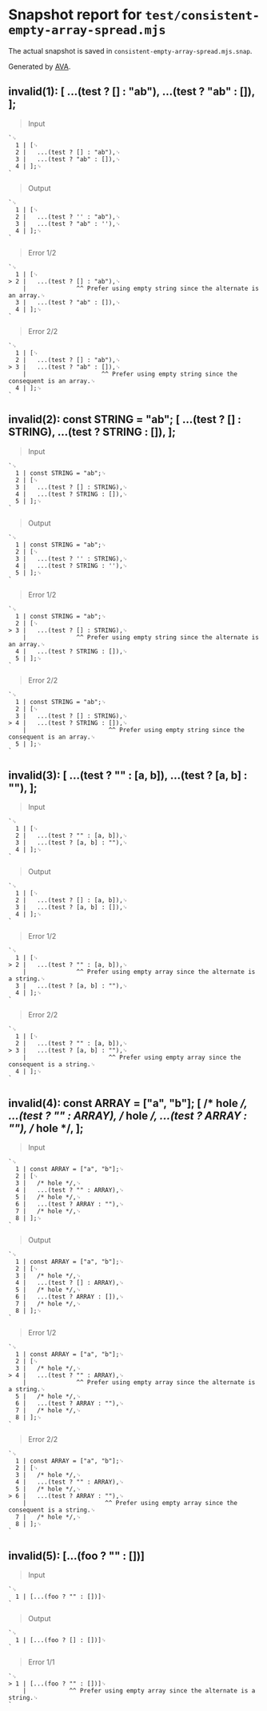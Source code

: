 # Snapshot report for `test/consistent-empty-array-spread.mjs`

The actual snapshot is saved in `consistent-empty-array-spread.mjs.snap`.

Generated by [AVA](https://avajs.dev).

## invalid(1): [ ...(test ? [] : "ab"), ...(test ? "ab" : []), ];

> Input

    `␊
      1 | [␊
      2 | 	...(test ? [] : "ab"),␊
      3 | 	...(test ? "ab" : []),␊
      4 | ];␊
    `

> Output

    `␊
      1 | [␊
      2 | 	...(test ? '' : "ab"),␊
      3 | 	...(test ? "ab" : ''),␊
      4 | ];␊
    `

> Error 1/2

    `␊
      1 | [␊
    > 2 | 	...(test ? [] : "ab"),␊
        | 	           ^^ Prefer using empty string since the alternate is an array.␊
      3 | 	...(test ? "ab" : []),␊
      4 | ];␊
    `

> Error 2/2

    `␊
      1 | [␊
      2 | 	...(test ? [] : "ab"),␊
    > 3 | 	...(test ? "ab" : []),␊
        | 	                  ^^ Prefer using empty string since the consequent is an array.␊
      4 | ];␊
    `

## invalid(2): const STRING = "ab"; [ ...(test ? [] : STRING), ...(test ? STRING : []), ];

> Input

    `␊
      1 | const STRING = "ab";␊
      2 | [␊
      3 | 	...(test ? [] : STRING),␊
      4 | 	...(test ? STRING : []),␊
      5 | ];␊
    `

> Output

    `␊
      1 | const STRING = "ab";␊
      2 | [␊
      3 | 	...(test ? '' : STRING),␊
      4 | 	...(test ? STRING : ''),␊
      5 | ];␊
    `

> Error 1/2

    `␊
      1 | const STRING = "ab";␊
      2 | [␊
    > 3 | 	...(test ? [] : STRING),␊
        | 	           ^^ Prefer using empty string since the alternate is an array.␊
      4 | 	...(test ? STRING : []),␊
      5 | ];␊
    `

> Error 2/2

    `␊
      1 | const STRING = "ab";␊
      2 | [␊
      3 | 	...(test ? [] : STRING),␊
    > 4 | 	...(test ? STRING : []),␊
        | 	                    ^^ Prefer using empty string since the consequent is an array.␊
      5 | ];␊
    `

## invalid(3): [ ...(test ? "" : [a, b]), ...(test ? [a, b] : ""), ];

> Input

    `␊
      1 | [␊
      2 | 	...(test ? "" : [a, b]),␊
      3 | 	...(test ? [a, b] : ""),␊
      4 | ];␊
    `

> Output

    `␊
      1 | [␊
      2 | 	...(test ? [] : [a, b]),␊
      3 | 	...(test ? [a, b] : []),␊
      4 | ];␊
    `

> Error 1/2

    `␊
      1 | [␊
    > 2 | 	...(test ? "" : [a, b]),␊
        | 	           ^^ Prefer using empty array since the alternate is a string.␊
      3 | 	...(test ? [a, b] : ""),␊
      4 | ];␊
    `

> Error 2/2

    `␊
      1 | [␊
      2 | 	...(test ? "" : [a, b]),␊
    > 3 | 	...(test ? [a, b] : ""),␊
        | 	                    ^^ Prefer using empty array since the consequent is a string.␊
      4 | ];␊
    `

## invalid(4): const ARRAY = ["a", "b"]; [ /* hole */, ...(test ? "" : ARRAY), /* hole */, ...(test ? ARRAY : ""), /* hole */, ];

> Input

    `␊
      1 | const ARRAY = ["a", "b"];␊
      2 | [␊
      3 | 	/* hole */,␊
      4 | 	...(test ? "" : ARRAY),␊
      5 | 	/* hole */,␊
      6 | 	...(test ? ARRAY : ""),␊
      7 | 	/* hole */,␊
      8 | ];␊
    `

> Output

    `␊
      1 | const ARRAY = ["a", "b"];␊
      2 | [␊
      3 | 	/* hole */,␊
      4 | 	...(test ? [] : ARRAY),␊
      5 | 	/* hole */,␊
      6 | 	...(test ? ARRAY : []),␊
      7 | 	/* hole */,␊
      8 | ];␊
    `

> Error 1/2

    `␊
      1 | const ARRAY = ["a", "b"];␊
      2 | [␊
      3 | 	/* hole */,␊
    > 4 | 	...(test ? "" : ARRAY),␊
        | 	           ^^ Prefer using empty array since the alternate is a string.␊
      5 | 	/* hole */,␊
      6 | 	...(test ? ARRAY : ""),␊
      7 | 	/* hole */,␊
      8 | ];␊
    `

> Error 2/2

    `␊
      1 | const ARRAY = ["a", "b"];␊
      2 | [␊
      3 | 	/* hole */,␊
      4 | 	...(test ? "" : ARRAY),␊
      5 | 	/* hole */,␊
    > 6 | 	...(test ? ARRAY : ""),␊
        | 	                   ^^ Prefer using empty array since the consequent is a string.␊
      7 | 	/* hole */,␊
      8 | ];␊
    `

## invalid(5): [...(foo ? "" : [])]

> Input

    `␊
      1 | [...(foo ? "" : [])]␊
    `

> Output

    `␊
      1 | [...(foo ? [] : [])]␊
    `

> Error 1/1

    `␊
    > 1 | [...(foo ? "" : [])]␊
        |            ^^ Prefer using empty array since the alternate is a string.␊
    `
